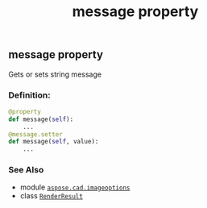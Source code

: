 ﻿---
title: message property
second_title: Aspose.CAD for Python via .NET API References
description: 
type: docs
weight: 30
url: /python-net/aspose.cad.imageoptions/renderresult/message/
is_root: false
---

## message property


Gets or sets string message
### Definition:
```python
@property
def message(self):
    ...
@message.setter
def message(self, value):
    ...
```

### See Also
* module [`aspose.cad.imageoptions`](../../)
* class [`RenderResult`](/cad/python-net/aspose.cad.imageoptions/renderresult)
